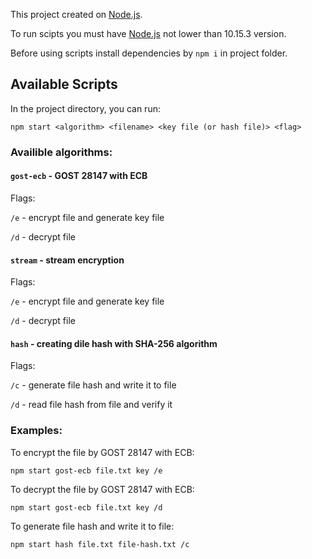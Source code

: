 This project created on [Node.js](https://nodejs.org/en/).

To run scipts you must have [Node.js](https://nodejs.org/en/) not lower than 10.15.3 version.

Before using scripts install dependencies by `npm i` in project folder.

## Available Scripts

In the project directory, you can run:

`npm start <algorithm> <filename> <key file (or hash file)> <flag>`

### Availible algorithms:

#### `gost-ecb` - GOST 28147 with ECB

Flags:

`/e` - encrypt file and generate key file

`/d` - decrypt file

#### `stream` - stream encryption

Flags:

`/e` - encrypt file and generate key file

`/d` - decrypt file

#### `hash` - creating dile hash with SHA-256 algorithm

Flags:

`/c` - generate file hash and write it to file

`/d` - read file hash from file and verify it

### Examples:

To encrypt the file by GOST 28147 with ECB:

`npm start gost-ecb file.txt key /e`

To decrypt the file by GOST 28147 with ECB:

`npm start gost-ecb file.txt key /d`

To generate file hash and write it to file:

`npm start hash file.txt file-hash.txt /c`

